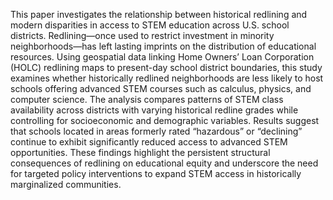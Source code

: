 This paper investigates the relationship between historical redlining and modern disparities in access to STEM education across U.S. school districts. Redlining—once used to restrict investment in minority neighborhoods—has left lasting imprints on the distribution of educational resources. Using geospatial data linking Home Owners’ Loan Corporation (HOLC) redlining maps to present-day school district boundaries, this study examines whether historically redlined neighborhoods are less likely to host schools offering advanced STEM courses such as calculus, physics, and computer science. The analysis compares patterns of STEM class availability across districts with varying historical redline grades while controlling for socioeconomic and demographic variables. Results suggest that schools located in areas formerly rated “hazardous” or “declining” continue to exhibit significantly reduced access to advanced STEM opportunities. These findings highlight the persistent structural consequences of redlining on educational equity and underscore the need for targeted policy interventions to expand STEM access in historically marginalized communities.

